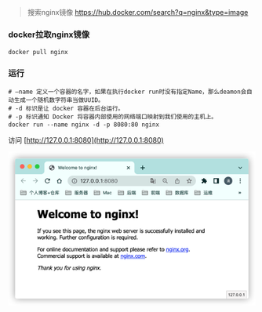 > 搜索nginx镜像 https://hub.docker.com/search?q=nginx&type=image

### docker拉取nginx镜像

```shell
docker pull nginx
```

### 运行

```shell
# –name 定义一个容器的名字，如果在执行docker run时没有指定Name，那么deamon会自动生成一个随机数字符串当做UUID。
# -d 标识是让 docker 容器在后台运行。
# -p 标识通知 Docker 将容器内部使用的网络端口映射到我们使用的主机上。
docker run --name nginx -d -p 8080:80 nginx
```

访问 [http://127.0.0.1:8080](http://127.0.0.1:8080)

![docker-nginx-run.png](../../image/docker-nginx-run.png)
